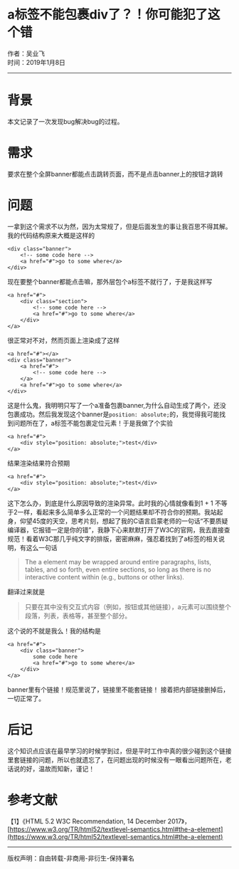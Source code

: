 # a标签不能包裹div了？！你可能犯了这个错
作者：吴业飞  
时间：2019年1月8日   
 
---
# 背景
本文记录了一次发现bug解决bug的过程。
# 需求
要求在整个全屏banner都能点击跳转页面，而不是点击banner上的按钮才跳转
# 问题
一拿到这个需求不以为然，因为太常规了，但是后面发生的事让我百思不得其解。我的代码结构原来大概是这样的  

	<div class="banner">
        <!-- some code here -->
        <a href="#">go to some where</a>
    </div>
现在要整个banner都能点击嘛，那外层包个a标签不就行了，于是我这样写  

	<a href="#">
	    <div class="section">
	        <!-- some code here -->
	        <a href="#">go to some where</a>
	    </div>
	</a>
很正常对不对，然而页面上渲染成了这样  

	<a href="#"></a>
	<div class="banner">
		<a href="#">
	    	<!-- some code here -->
	    </a>
		<a href="#">go to some where</a>
	</div>
这是什么鬼，我明明只写了一个a准备包裹banner,为什么自动生成了两个，还没包裹成功。然后我发现这个banner是`position: absolute;`的，我觉得我可能找到问题所在了，a标签不能包裹定位元素！于是我做了个实验  

	<a href="#">
	    <div style="position: absolute;">test</div>
	</a>  
结果渲染结果符合预期  

	<a href="#">
	    <div style="position: absolute;">test</div>
	</a>  
这下怎么办，到底是什么原因导致的渲染异常。此时我的心情就像看到1 + 1 不等于2一样，看起来多么简单多么正常的一个问题结果却不符合你的预期。我站起身，仰望45度的天空，思考片刻，想起了我的C语言启蒙老师的一句话“不要质疑编译器，它报错一定是你的错”，我静下心来默默打开了W3C的官网，我去直接查规范！看着W3C那几乎纯文字的排版，密密麻麻，强忍着找到了a标签的相关说明，有这么一句话  

>The a element may be wrapped around entire paragraphs, lists, tables, and so forth, even entire sections, so long as there is no interactive content within (e.g., buttons or other links).   

翻译过来就是
>只要在其中没有交互式内容（例如，按钮或其他链接），a元素可以围绕整个段落，列表，表格等，甚至整个部分。  
  
这个说的不就是我么！我的结构是  

	<a href="#">
	    <div class="banner">
			some code here
	        <a href="#">go to some where</a>
	    </div>
	</a>  
banner里有个链接！规范里说了，链接里不能套链接！
接着把内部链接删掉后，一切正常了。
# 后记
这个知识点应该在最早学习的时候学到过，但是平时工作中真的很少碰到这个链接里套链接的问题，所以也就遗忘了，在问题出现的时候没有一眼看出问题所在，老话说的好，温故而知新，谨记！
#  参考文献  
【1】《HTML 5.2
W3C Recommendation, 14 December 2017》，[https://www.w3.org/TR/html52/textlevel-semantics.html#the-a-element](https://www.w3.org/TR/html52/textlevel-semantics.html#the-a-element)

---

版权声明：自由转载-非商用-非衍生-保持署名
